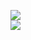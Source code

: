 [![](https://img.shields.io/badge/Made%20With-Github%20Spray-lightgrey.svg?style=for-the-badge&logo=github)](https://github.com/Annihil/github-spray#152)  
[![](https://i.imgur.com/2DrTn0Z.gif)](https://github.com/Annihil/github-spray)